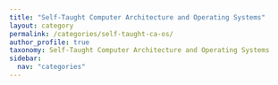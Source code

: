 ```yaml
---
title: "Self-Taught Computer Architecture and Operating Systems"
layout: category
permalink: /categories/self-taught-ca-os/
author_profile: true
taxonomy: Self-Taught Computer Architecture and Operating Systems
sidebar:
  nav: "categories"
---
```

